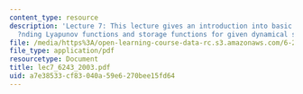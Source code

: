 ```yaml
---
content_type: resource
description: 'Lecture 7: This lecture gives an introduction into basic methods for
  ?nding Lyapunov functions and storage functions for given dynamical systems.'
file: /media/https%3A/open-learning-course-data-rc.s3.amazonaws.com/6-243j-dynamics-of-nonlinear-systems-fall-2003/a7e38533cf83040a59e6270bee15fd64_lec7_6243_2003.pdf
file_type: application/pdf
resourcetype: Document
title: lec7_6243_2003.pdf
uid: a7e38533-cf83-040a-59e6-270bee15fd64
---
```

